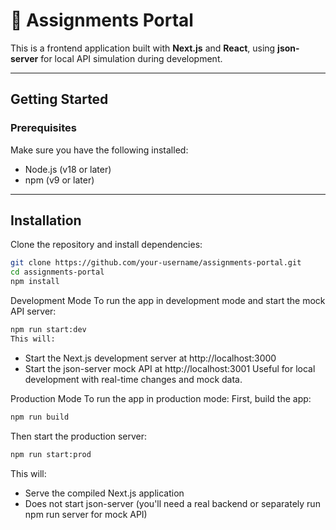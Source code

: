 # 📘 Assignments Portal

This is a frontend application built with **Next.js** and **React**, using **json-server** for local API simulation during development.

---

## Getting Started

### Prerequisites

Make sure you have the following installed:

- Node.js (v18 or later)
- npm (v9 or later)

---

## Installation

Clone the repository and install dependencies:

```bash
git clone https://github.com/your-username/assignments-portal.git
cd assignments-portal
npm install
```

Development Mode
To run the app in development mode and start the mock API server:
```bash
npm run start:dev
This will:
```
- Start the Next.js development server at http://localhost:3000
- Start the json-server mock API at http://localhost:3001
Useful for local development with real-time changes and mock data.

Production Mode
To run the app in production mode:
First, build the app:
```bash
npm run build
```
Then start the production server:
```bash
npm run start:prod
```
This will:
- Serve the compiled Next.js application
- Does not start json-server (you'll need a real backend or separately run npm run server for mock API)
